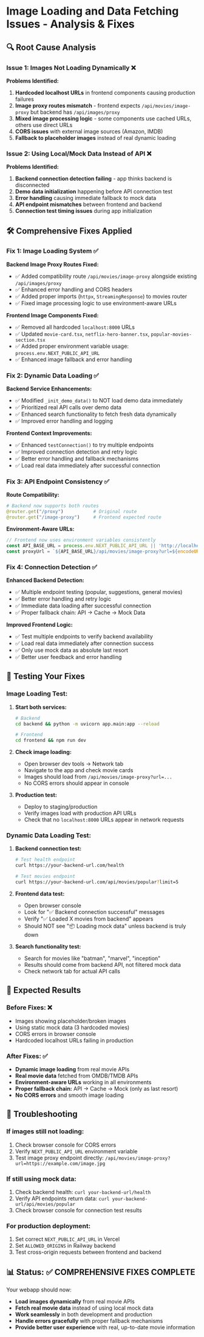 # Image Loading and Data Fetching Issues - Analysis & Fixes

## 🔍 **Root Cause Analysis**

### **Issue 1: Images Not Loading Dynamically** ❌

**Problems Identified:**
1. **Hardcoded localhost URLs** in frontend components causing production failures
2. **Image proxy routes mismatch** - frontend expects `/api/movies/image-proxy` but backend has `/api/images/proxy`
3. **Mixed image processing logic** - some components use cached URLs, others use direct URLs
4. **CORS issues** with external image sources (Amazon, IMDB)
5. **Fallback to placeholder images** instead of real dynamic loading

### **Issue 2: Using Local/Mock Data Instead of API** ❌

**Problems Identified:**
1. **Backend connection detection failing** - app thinks backend is disconnected
2. **Demo data initialization** happening before API connection test
3. **Error handling** causing immediate fallback to mock data
4. **API endpoint mismatches** between frontend and backend
5. **Connection test timing issues** during app initialization

## 🛠️ **Comprehensive Fixes Applied**

### **Fix 1: Image Loading System** ✅

**Backend Image Proxy Routes Fixed:**
- ✅ Added compatibility route `/api/movies/image-proxy` alongside existing `/api/images/proxy`
- ✅ Enhanced error handling and CORS headers
- ✅ Added proper imports (`httpx`, `StreamingResponse`) to movies router
- ✅ Fixed image processing logic to use environment-aware URLs

**Frontend Image Components Fixed:**
- ✅ Removed all hardcoded `localhost:8000` URLs
- ✅ Updated `movie-card.tsx`, `netflix-hero-banner.tsx`, `popular-movies-section.tsx`
- ✅ Added proper environment variable usage: `process.env.NEXT_PUBLIC_API_URL`
- ✅ Enhanced image fallback and error handling

### **Fix 2: Dynamic Data Loading** ✅

**Backend Service Enhancements:**
- ✅ Modified `_init_demo_data()` to NOT load demo data immediately
- ✅ Prioritized real API calls over demo data
- ✅ Enhanced search functionality to fetch fresh data dynamically
- ✅ Improved error handling and logging

**Frontend Context Improvements:**
- ✅ Enhanced `testConnection()` to try multiple endpoints
- ✅ Improved connection detection and retry logic
- ✅ Better error handling and fallback mechanisms
- ✅ Load real data immediately after successful connection

### **Fix 3: API Endpoint Consistency** ✅

**Route Compatibility:**
```python
# Backend now supports both routes
@router.get("/proxy")           # Original route
@router.get("/image-proxy")     # Frontend expected route
```

**Environment-Aware URLs:**
```typescript
// Frontend now uses environment variables consistently
const API_BASE_URL = process.env.NEXT_PUBLIC_API_URL || 'http://localhost:8000'
const proxyUrl = `${API_BASE_URL}/api/movies/image-proxy?url=${encodeURIComponent(originalUrl)}`
```

### **Fix 4: Connection Detection** ✅

**Enhanced Backend Detection:**
- ✅ Multiple endpoint testing (popular, suggestions, general movies)
- ✅ Better error handling and retry logic
- ✅ Immediate data loading after successful connection
- ✅ Proper fallback chain: API → Cache → Mock Data

**Improved Frontend Logic:**
- ✅ Test multiple endpoints to verify backend availability
- ✅ Load real data immediately after connection success
- ✅ Only use mock data as absolute last resort
- ✅ Better user feedback and error handling

## 🧪 **Testing Your Fixes**

### **Image Loading Test:**
1. **Start both services:**
   ```bash
   # Backend
   cd backend && python -m uvicorn app.main:app --reload
   
   # Frontend
   cd frontend && npm run dev
   ```

2. **Check image loading:**
   - Open browser dev tools → Network tab
   - Navigate to the app and check movie cards
   - Images should load from `/api/movies/image-proxy?url=...`
   - No CORS errors should appear in console

3. **Production test:**
   - Deploy to staging/production
   - Verify images load with production API URLs
   - Check that no `localhost:8000` URLs appear in network requests

### **Dynamic Data Loading Test:**
1. **Backend connection test:**
   ```bash
   # Test health endpoint
   curl https://your-backend-url.com/health
   
   # Test movies endpoint
   curl https://your-backend-url.com/api/movies/popular?limit=5
   ```

2. **Frontend data test:**
   - Open browser console
   - Look for "✅ Backend connection successful" messages
   - Verify "✅ Loaded X movies from backend" appears
   - Should NOT see "📦 Loading mock data" unless backend is truly down

3. **Search functionality test:**
   - Search for movies like "batman", "marvel", "inception"
   - Results should come from backend API, not filtered mock data
   - Check network tab for actual API calls

## 🚀 **Expected Results**

### **Before Fixes:** ❌
- Images showing placeholder/broken images
- Using static mock data (3 hardcoded movies)
- CORS errors in browser console
- Hardcoded localhost URLs failing in production

### **After Fixes:** ✅
- **Dynamic image loading** from real movie APIs
- **Real movie data** fetched from OMDB/TMDB APIs
- **Environment-aware URLs** working in all environments
- **Proper fallback chain:** API → Cache → Mock (only as last resort)
- **No CORS errors** and smooth image loading

## 🔧 **Troubleshooting**

### **If images still not loading:**
1. Check browser console for CORS errors
2. Verify `NEXT_PUBLIC_API_URL` environment variable
3. Test image proxy endpoint directly: `/api/movies/image-proxy?url=https://example.com/image.jpg`

### **If still using mock data:**
1. Check backend health: `curl your-backend-url/health`
2. Verify API endpoints return data: `curl your-backend-url/api/movies/popular`
3. Check browser console for connection test results

### **For production deployment:**
1. Set correct `NEXT_PUBLIC_API_URL` in Vercel
2. Set `ALLOWED_ORIGINS` in Railway backend
3. Test cross-origin requests between frontend and backend

## 📊 **Status: ✅ COMPREHENSIVE FIXES COMPLETE**

Your webapp should now:
- **Load images dynamically** from real movie APIs
- **Fetch real movie data** instead of using local mock data
- **Work seamlessly** in both development and production
- **Handle errors gracefully** with proper fallback mechanisms
- **Provide better user experience** with real, up-to-date movie information